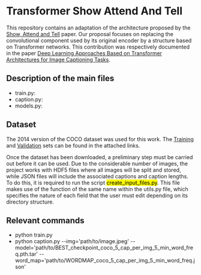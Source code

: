 # Transformer Show Attend And Tell
This repository contains an adaptation of the architecture proposed by the [Show, Attend and Tell](https://arxiv.org/pdf/1502.03044.pdf) paper. Our proposal focuses on replacing the convolutional component used by its original encoder by a structure based on Transformer networks. This contribution was respectively documented in the paper [Deep Learning Approaches Based on Transformer Architectures for Image Captioning Tasks](https://ieeexplore.ieee.org/stamp/stamp.jsp?tp=&arnumber=9739703).

## Description of the main files

- train.py: 
- caption.py:
- models.py:

## Dataset

The 2014 version of the COCO dataset was used for this work. The [Training](http://images.cocodataset.org/zips/train2014.zip) and [Validation](http://images.cocodataset.org/zips/val2014.zip) sets can be found in the attached links.

Once the dataset has been downloaded, a preliminary step must be carried out before it can be used. Due to the considerable number of images, the project works with HDF5 files where all images will be split and stored, while JSON files will include the associated captions and caption lengths. To do this, it is required to run the script <mark>create_input_files.py</mark>. This file makes use of the function of the same name within the utils.py file, which specifies the nature of each field that the user must edit depending on its directory structure.

## Relevant commands
- python train.py
- python caption.py --img='path/to/image.jpeg' --model='path/to/BEST_checkpoint_coco_5_cap_per_img_5_min_word_freq.pth.tar' --word_map='path/to/WORDMAP_coco_5_cap_per_img_5_min_word_freq.json'
